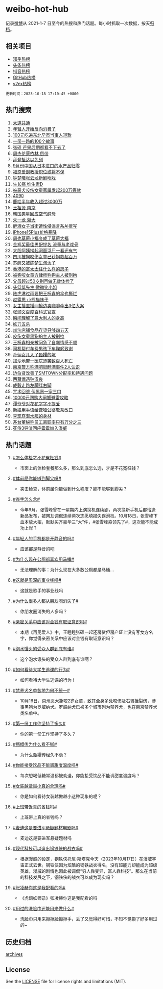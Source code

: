 # weibo-hot-hub

记录[微博](https://www.weibo.com)从 2021-1-7 日至今的热搜和热门话题。每小时抓取一次数据，按天[归档](archives)。

## 相关项目

- [知乎热榜](https://github.com/lonnyzhang423/zhihu-hot-hub)
- [头条热榜](https://github.com/lonnyzhang423/toutiao-hot-hub)
- [抖音热榜](https://github.com/lonnyzhang423/douyin-hot-hub)
- [GitHub热榜](https://github.com/lonnyzhang423/github-hot-hub)
- [v2ex热榜](https://github.com/lonnyzhang423/v2ex-hot-hub)


`更新时间：2023-10-18 17:10:45 +0800`

## 热门搜索

1. [大道共通](https://m.weibo.cn/search?containerid=100103type%3D1%26t%3D10%26q%3D%23%E5%A4%A7%E9%81%93%E5%85%B1%E9%80%9A%23&stream_entry_id=51&isnewpage=1&extparam=seat%3D1%26dgr%3D0%26stream_entry_id%3D51%26q%3D%2523%25E5%25A4%25A7%25E9%2581%2593%25E5%2585%25B1%25E9%2580%259A%2523%26c_type%3D51%26pos%3D0%26filter_type%3Drealtimehot%26cate%3D10103%26display_time%3D1697620244%26pre_seqid%3D169762024467302265684)
1. [年轻人开始反向消费了](https://m.weibo.cn/search?containerid=100103type%3D1%26t%3D10%26q%3D%23%E5%B9%B4%E8%BD%BB%E4%BA%BA%E5%BC%80%E5%A7%8B%E5%8F%8D%E5%90%91%E6%B6%88%E8%B4%B9%E4%BA%86%23&stream_entry_id=31&isnewpage=1&extparam=seat%3D1%26stream_entry_id%3D31%26pos%3D0%26realpos%3D1%26lcate%3D5001%26dgr%3D0%26c_type%3D31%26flag%3D2%26q%3D%2523%25E5%25B9%25B4%25E8%25BD%25BB%25E4%25BA%25BA%25E5%25BC%2580%25E5%25A7%258B%25E5%258F%258D%25E5%2590%2591%25E6%25B6%2588%25E8%25B4%25B9%25E4%25BA%2586%2523%26band_rank%3D1%26filter_type%3Drealtimehot%26cate%3D5001%26display_time%3D1697620244%26pre_seqid%3D169762024467302265684)
1. [100元吃遍东北早市当事人道歉](https://m.weibo.cn/search?containerid=100103type%3D1%26t%3D10%26q%3D%23100%E5%85%83%E5%90%83%E9%81%8D%E4%B8%9C%E5%8C%97%E6%97%A9%E5%B8%82%E5%BD%93%E4%BA%8B%E4%BA%BA%E9%81%93%E6%AD%89%23&stream_entry_id=31&isnewpage=1&extparam=seat%3D1%26stream_entry_id%3D31%26pos%3D1%26realpos%3D2%26lcate%3D5001%26dgr%3D0%26c_type%3D31%26flag%3D1%26q%3D%2523100%25E5%2585%2583%25E5%2590%2583%25E9%2581%258D%25E4%25B8%259C%25E5%258C%2597%25E6%2597%25A9%25E5%25B8%2582%25E5%25BD%2593%25E4%25BA%258B%25E4%25BA%25BA%25E9%2581%2593%25E6%25AD%2589%2523%26band_rank%3D2%26filter_type%3Drealtimehot%26cate%3D5001%26display_time%3D1697620244%26pre_seqid%3D169762024467302265684)
1. [一带一路的100个故事](https://m.weibo.cn/search?containerid=100103type%3D1%26t%3D10%26q%3D%23%E4%B8%80%E5%B8%A6%E4%B8%80%E8%B7%AF%E7%9A%84100%E4%B8%AA%E6%95%85%E4%BA%8B%23&stream_entry_id=31&isnewpage=1&extparam=seat%3D1%26stream_entry_id%3D31%26pos%3D2%26realpos%3D3%26lcate%3D5001%26dgr%3D0%26c_type%3D31%26flag%3D32768%26q%3D%2523%25E4%25B8%2580%25E5%25B8%25A6%25E4%25B8%2580%25E8%25B7%25AF%25E7%259A%2584100%25E4%25B8%25AA%25E6%2595%2585%25E4%25BA%258B%2523%26band_rank%3D3%26filter_type%3Drealtimehot%26cate%3D5001%26display_time%3D1697620244%26pre_seqid%3D169762024467302265684)
1. [张硕 芒果后期都看不下去了](https://m.weibo.cn/search?containerid=100103type%3D1%26t%3D10%26q%3D%E5%BC%A0%E7%A1%95+%E8%8A%92%E6%9E%9C%E5%90%8E%E6%9C%9F%E9%83%BD%E7%9C%8B%E4%B8%8D%E4%B8%8B%E5%8E%BB%E4%BA%86&stream_entry_id=31&isnewpage=1&extparam=seat%3D1%26stream_entry_id%3D31%26pos%3D3%26realpos%3D4%26lcate%3D5001%26dgr%3D0%26c_type%3D31%26flag%3D2%26q%3D%25E5%25BC%25A0%25E7%25A1%2595%2520%25E8%258A%2592%25E6%259E%259C%25E5%2590%258E%25E6%259C%259F%25E9%2583%25BD%25E7%259C%258B%25E4%25B8%258D%25E4%25B8%258B%25E5%258E%25BB%25E4%25BA%2586%26band_rank%3D4%26filter_type%3Drealtimehot%26cate%3D5001%26display_time%3D1697620244%26pre_seqid%3D169762024467302265684)
1. [周杰伦蔡依林 倒带](https://m.weibo.cn/search?containerid=100103type%3D1%26t%3D10%26q%3D%E5%91%A8%E6%9D%B0%E4%BC%A6%E8%94%A1%E4%BE%9D%E6%9E%97+%E5%80%92%E5%B8%A6&stream_entry_id=31&isnewpage=1&extparam=seat%3D1%26stream_entry_id%3D31%26pos%3D4%26realpos%3D5%26lcate%3D5001%26dgr%3D0%26c_type%3D31%26flag%3D1%26q%3D%25E5%2591%25A8%25E6%259D%25B0%25E4%25BC%25A6%25E8%2594%25A1%25E4%25BE%259D%25E6%259E%2597%2520%25E5%2580%2592%25E5%25B8%25A6%26band_rank%3D5%26filter_type%3Drealtimehot%26cate%3D5001%26display_time%3D1697620244%26pre_seqid%3D169762024467302265684)
1. [拜登抵达以色列](https://m.weibo.cn/search?containerid=100103type%3D1%26t%3D10%26q%3D%23%E6%8B%9C%E7%99%BB%E6%8A%B5%E8%BE%BE%E4%BB%A5%E8%89%B2%E5%88%97%23&stream_entry_id=31&isnewpage=1&extparam=seat%3D1%26stream_entry_id%3D31%26pos%3D5%26realpos%3D6%26lcate%3D5001%26dgr%3D0%26c_type%3D31%26flag%3D1%26q%3D%2523%25E6%258B%259C%25E7%2599%25BB%25E6%258A%25B5%25E8%25BE%25BE%25E4%25BB%25A5%25E8%2589%25B2%25E5%2588%2597%2523%26band_rank%3D6%26filter_type%3Drealtimehot%26cate%3D5001%26display_time%3D1697620244%26pre_seqid%3D169762024467302265684)
1. [9月份中国从日本进口的水产品归零](https://m.weibo.cn/search?containerid=100103type%3D1%26t%3D10%26q%3D%239%E6%9C%88%E4%BB%BD%E4%B8%AD%E5%9B%BD%E4%BB%8E%E6%97%A5%E6%9C%AC%E8%BF%9B%E5%8F%A3%E7%9A%84%E6%B0%B4%E4%BA%A7%E5%93%81%E5%BD%92%E9%9B%B6%23&stream_entry_id=31&isnewpage=1&extparam=seat%3D1%26stream_entry_id%3D31%26pos%3D6%26realpos%3D7%26lcate%3D5001%26dgr%3D0%26c_type%3D31%26flag%3D1%26q%3D%25239%25E6%259C%2588%25E4%25BB%25BD%25E4%25B8%25AD%25E5%259B%25BD%25E4%25BB%258E%25E6%2597%25A5%25E6%259C%25AC%25E8%25BF%259B%25E5%258F%25A3%25E7%259A%2584%25E6%25B0%25B4%25E4%25BA%25A7%25E5%2593%2581%25E5%25BD%2592%25E9%259B%25B6%2523%26band_rank%3D7%26filter_type%3Drealtimehot%26cate%3D5001%26display_time%3D1697620244%26pre_seqid%3D169762024467302265684)
1. [福原爱副教授职位或将不保](https://m.weibo.cn/search?containerid=100103type%3D1%26t%3D10%26q%3D%23%E7%A6%8F%E5%8E%9F%E7%88%B1%E5%89%AF%E6%95%99%E6%8E%88%E8%81%8C%E4%BD%8D%E6%88%96%E5%B0%86%E4%B8%8D%E4%BF%9D%23&stream_entry_id=31&isnewpage=1&extparam=seat%3D1%26stream_entry_id%3D31%26pos%3D7%26realpos%3D8%26lcate%3D5001%26dgr%3D0%26c_type%3D31%26flag%3D1%26q%3D%2523%25E7%25A6%258F%25E5%258E%259F%25E7%2588%25B1%25E5%2589%25AF%25E6%2595%2599%25E6%258E%2588%25E8%2581%258C%25E4%25BD%258D%25E6%2588%2596%25E5%25B0%2586%25E4%25B8%258D%25E4%25BF%259D%2523%26band_rank%3D8%26filter_type%3Drealtimehot%26cate%3D5001%26display_time%3D1697620244%26pre_seqid%3D169762024467302265684)
1. [钟楚曦张云龙新剧吻戏](https://m.weibo.cn/search?containerid=100103type%3D1%26t%3D10%26q%3D%23%E9%92%9F%E6%A5%9A%E6%9B%A6%E5%BC%A0%E4%BA%91%E9%BE%99%E6%96%B0%E5%89%A7%E5%90%BB%E6%88%8F%23&stream_entry_id=31&isnewpage=1&extparam=seat%3D1%26stream_entry_id%3D31%26pos%3D8%26realpos%3D9%26lcate%3D5001%26dgr%3D0%26c_type%3D31%26flag%3D1%26q%3D%2523%25E9%2592%259F%25E6%25A5%259A%25E6%259B%25A6%25E5%25BC%25A0%25E4%25BA%2591%25E9%25BE%2599%25E6%2596%25B0%25E5%2589%25A7%25E5%2590%25BB%25E6%2588%258F%2523%26band_rank%3D9%26filter_type%3Drealtimehot%26cate%3D5001%26display_time%3D1697620244%26pre_seqid%3D169762024467302265684)
1. [生长痛 维生素D](https://m.weibo.cn/search?containerid=100103type%3D1%26t%3D10%26q%3D%E7%94%9F%E9%95%BF%E7%97%9B+%E7%BB%B4%E7%94%9F%E7%B4%A0D&stream_entry_id=31&isnewpage=1&extparam=seat%3D1%26stream_entry_id%3D31%26pos%3D9%26realpos%3D10%26lcate%3D5001%26dgr%3D0%26c_type%3D31%26flag%3D0%26q%3D%25E7%2594%259F%25E9%2595%25BF%25E7%2597%259B%2520%25E7%25BB%25B4%25E7%2594%259F%25E7%25B4%25A0D%26band_rank%3D10%26filter_type%3Drealtimehot%26cate%3D5001%26display_time%3D1697620244%26pre_seqid%3D169762024467302265684)
1. [被恶犬咬伤女童家属发起200万筹款](https://m.weibo.cn/search?containerid=100103type%3D1%26t%3D10%26q%3D%23%E8%A2%AB%E6%81%B6%E7%8A%AC%E5%92%AC%E4%BC%A4%E5%A5%B3%E7%AB%A5%E5%AE%B6%E5%B1%9E%E5%8F%91%E8%B5%B7200%E4%B8%87%E7%AD%B9%E6%AC%BE%23&stream_entry_id=31&isnewpage=1&extparam=seat%3D1%26stream_entry_id%3D31%26pos%3D10%26realpos%3D11%26lcate%3D5001%26dgr%3D0%26c_type%3D31%26flag%3D2%26q%3D%2523%25E8%25A2%25AB%25E6%2581%25B6%25E7%258A%25AC%25E5%2592%25AC%25E4%25BC%25A4%25E5%25A5%25B3%25E7%25AB%25A5%25E5%25AE%25B6%25E5%25B1%259E%25E5%258F%2591%25E8%25B5%25B7200%25E4%25B8%2587%25E7%25AD%25B9%25E6%25AC%25BE%2523%26band_rank%3D11%26filter_type%3Drealtimehot%26cate%3D5001%26display_time%3D1697620244%26pre_seqid%3D169762024467302265684)
1. [4090](https://m.weibo.cn/search?containerid=100103type%3D1%26t%3D10%26q%3D4090&stream_entry_id=31&isnewpage=1&extparam=seat%3D1%26stream_entry_id%3D31%26pos%3D11%26realpos%3D12%26lcate%3D5001%26dgr%3D0%26c_type%3D31%26flag%3D1%26q%3D4090%26band_rank%3D12%26filter_type%3Drealtimehot%26cate%3D5001%26display_time%3D1697620244%26pre_seqid%3D169762024467302265684)
1. [鹿哈半年收入超过3000万](https://m.weibo.cn/search?containerid=100103type%3D1%26t%3D10%26q%3D%23%E9%B9%BF%E5%93%88%E5%8D%8A%E5%B9%B4%E6%94%B6%E5%85%A5%E8%B6%85%E8%BF%873000%E4%B8%87%23&stream_entry_id=31&isnewpage=1&extparam=seat%3D1%26stream_entry_id%3D31%26pos%3D12%26realpos%3D13%26lcate%3D5001%26dgr%3D0%26c_type%3D31%26flag%3D2%26q%3D%2523%25E9%25B9%25BF%25E5%2593%2588%25E5%258D%258A%25E5%25B9%25B4%25E6%2594%25B6%25E5%2585%25A5%25E8%25B6%2585%25E8%25BF%25873000%25E4%25B8%2587%2523%26band_rank%3D13%26filter_type%3Drealtimehot%26cate%3D5001%26display_time%3D1697620244%26pre_seqid%3D169762024467302265684)
1. [王祖贤 南京](https://m.weibo.cn/search?containerid=100103type%3D1%26t%3D10%26q%3D%E7%8E%8B%E7%A5%96%E8%B4%A4+%E5%8D%97%E4%BA%AC&stream_entry_id=31&isnewpage=1&extparam=seat%3D1%26stream_entry_id%3D31%26pos%3D13%26realpos%3D14%26lcate%3D5001%26dgr%3D0%26c_type%3D31%26flag%3D2%26q%3D%25E7%258E%258B%25E7%25A5%2596%25E8%25B4%25A4%2520%25E5%258D%2597%25E4%25BA%25AC%26band_rank%3D14%26filter_type%3Drealtimehot%26cate%3D5001%26display_time%3D1697620244%26pre_seqid%3D169762024467302265684)
1. [韩国男星回应空气酵母](https://m.weibo.cn/search?containerid=100103type%3D1%26t%3D10%26q%3D%E9%9F%A9%E5%9B%BD%E7%94%B7%E6%98%9F%E5%9B%9E%E5%BA%94%E7%A9%BA%E6%B0%94%E9%85%B5%E6%AF%8D&stream_entry_id=31&isnewpage=1&extparam=seat%3D1%26stream_entry_id%3D31%26pos%3D14%26realpos%3D15%26lcate%3D5001%26dgr%3D0%26c_type%3D31%26flag%3D1%26q%3D%25E9%259F%25A9%25E5%259B%25BD%25E7%2594%25B7%25E6%2598%259F%25E5%259B%259E%25E5%25BA%2594%25E7%25A9%25BA%25E6%25B0%2594%25E9%2585%25B5%25E6%25AF%258D%26band_rank%3D15%26filter_type%3Drealtimehot%26cate%3D5001%26display_time%3D1697620244%26pre_seqid%3D169762024467302265684)
1. [朱一龙 浙大](https://m.weibo.cn/search?containerid=100103type%3D1%26t%3D10%26q%3D%E6%9C%B1%E4%B8%80%E9%BE%99+%E6%B5%99%E5%A4%A7&stream_entry_id=31&isnewpage=1&extparam=seat%3D1%26stream_entry_id%3D31%26pos%3D15%26realpos%3D16%26lcate%3D5001%26dgr%3D0%26c_type%3D31%26flag%3D1%26q%3D%25E6%259C%25B1%25E4%25B8%2580%25E9%25BE%2599%2520%25E6%25B5%2599%25E5%25A4%25A7%26band_rank%3D16%26filter_type%3Drealtimehot%26cate%3D5001%26display_time%3D1697620244%26pre_seqid%3D169762024467302265684)
1. [醉酒女子当街遭性侵谣言系AI撰写](https://m.weibo.cn/search?containerid=100103type%3D1%26t%3D10%26q%3D%23%E9%86%89%E9%85%92%E5%A5%B3%E5%AD%90%E5%BD%93%E8%A1%97%E9%81%AD%E6%80%A7%E4%BE%B5%E8%B0%A3%E8%A8%80%E7%B3%BBAI%E6%92%B0%E5%86%99%23&stream_entry_id=31&isnewpage=1&extparam=seat%3D1%26stream_entry_id%3D31%26pos%3D16%26realpos%3D17%26lcate%3D5001%26dgr%3D0%26c_type%3D31%26flag%3D0%26q%3D%2523%25E9%2586%2589%25E9%2585%2592%25E5%25A5%25B3%25E5%25AD%2590%25E5%25BD%2593%25E8%25A1%2597%25E9%2581%25AD%25E6%2580%25A7%25E4%25BE%25B5%25E8%25B0%25A3%25E8%25A8%2580%25E7%25B3%25BBAI%25E6%2592%25B0%25E5%2586%2599%2523%26band_rank%3D17%26filter_type%3Drealtimehot%26cate%3D5001%26display_time%3D1697620244%26pre_seqid%3D169762024467302265684)
1. [iPhone15Plus价格暴降](https://m.weibo.cn/search?containerid=100103type%3D1%26t%3D10%26q%3D%23iPhone15Plus%E4%BB%B7%E6%A0%BC%E6%9A%B4%E9%99%8D%23&stream_entry_id=31&isnewpage=1&extparam=seat%3D1%26stream_entry_id%3D31%26pos%3D17%26realpos%3D18%26lcate%3D5001%26dgr%3D0%26c_type%3D31%26flag%3D1%26q%3D%2523iPhone15Plus%25E4%25BB%25B7%25E6%25A0%25BC%25E6%259A%25B4%25E9%2599%258D%2523%26band_rank%3D18%26filter_type%3Drealtimehot%26cate%3D5001%26display_time%3D1697620244%26pre_seqid%3D169762024467302265684)
1. [周也草莓小福变成了草莓大福](https://m.weibo.cn/search?containerid=100103type%3D1%26t%3D10%26q%3D%23%E5%91%A8%E4%B9%9F%E8%8D%89%E8%8E%93%E5%B0%8F%E7%A6%8F%E5%8F%98%E6%88%90%E4%BA%86%E8%8D%89%E8%8E%93%E5%A4%A7%E7%A6%8F%23&stream_entry_id=31&isnewpage=1&extparam=seat%3D1%26stream_entry_id%3D31%26pos%3D18%26realpos%3D19%26lcate%3D5001%26dgr%3D0%26c_type%3D31%26flag%3D1%26q%3D%2523%25E5%2591%25A8%25E4%25B9%259F%25E8%258D%2589%25E8%258E%2593%25E5%25B0%258F%25E7%25A6%258F%25E5%258F%2598%25E6%2588%2590%25E4%25BA%2586%25E8%258D%2589%25E8%258E%2593%25E5%25A4%25A7%25E7%25A6%258F%2523%26band_rank%3D19%26filter_type%3Drealtimehot%26cate%3D5001%26display_time%3D1697620244%26pre_seqid%3D169762024467302265684)
1. [金鸡奖最佳男配提名 流量与老戏骨](https://m.weibo.cn/search?containerid=100103type%3D1%26t%3D10%26q%3D%E9%87%91%E9%B8%A1%E5%A5%96%E6%9C%80%E4%BD%B3%E7%94%B7%E9%85%8D%E6%8F%90%E5%90%8D+%E6%B5%81%E9%87%8F%E4%B8%8E%E8%80%81%E6%88%8F%E9%AA%A8&stream_entry_id=31&isnewpage=1&extparam=seat%3D1%26stream_entry_id%3D31%26pos%3D19%26realpos%3D20%26lcate%3D5001%26dgr%3D0%26c_type%3D31%26flag%3D1%26q%3D%25E9%2587%2591%25E9%25B8%25A1%25E5%25A5%2596%25E6%259C%2580%25E4%25BD%25B3%25E7%2594%25B7%25E9%2585%258D%25E6%258F%2590%25E5%2590%258D%2520%25E6%25B5%2581%25E9%2587%258F%25E4%25B8%258E%25E8%2580%2581%25E6%2588%258F%25E9%25AA%25A8%26band_rank%3D20%26filter_type%3Drealtimehot%26cate%3D5001%26display_time%3D1697620244%26pre_seqid%3D169762024467302265684)
1. [大胆阿姨捞起河面浮尸一看还有气](https://m.weibo.cn/search?containerid=100103type%3D1%26t%3D10%26q%3D%23%E5%A4%A7%E8%83%86%E9%98%BF%E5%A7%A8%E6%8D%9E%E8%B5%B7%E6%B2%B3%E9%9D%A2%E6%B5%AE%E5%B0%B8%E4%B8%80%E7%9C%8B%E8%BF%98%E6%9C%89%E6%B0%94%23&stream_entry_id=31&isnewpage=1&extparam=seat%3D1%26stream_entry_id%3D31%26pos%3D20%26realpos%3D21%26lcate%3D5001%26dgr%3D0%26c_type%3D31%26flag%3D1%26q%3D%2523%25E5%25A4%25A7%25E8%2583%2586%25E9%2598%25BF%25E5%25A7%25A8%25E6%258D%259E%25E8%25B5%25B7%25E6%25B2%25B3%25E9%259D%25A2%25E6%25B5%25AE%25E5%25B0%25B8%25E4%25B8%2580%25E7%259C%258B%25E8%25BF%2598%25E6%259C%2589%25E6%25B0%2594%2523%26band_rank%3D21%26filter_type%3Drealtimehot%26cate%3D5001%26display_time%3D1697620244%26pre_seqid%3D169762024467302265684)
1. [四川被狗咬伤女童已获捐款超百万](https://m.weibo.cn/search?containerid=100103type%3D1%26t%3D10%26q%3D%23%E5%9B%9B%E5%B7%9D%E8%A2%AB%E7%8B%97%E5%92%AC%E4%BC%A4%E5%A5%B3%E7%AB%A5%E5%B7%B2%E8%8E%B7%E6%8D%90%E6%AC%BE%E8%B6%85%E7%99%BE%E4%B8%87%23&stream_entry_id=31&isnewpage=1&extparam=seat%3D1%26stream_entry_id%3D31%26pos%3D21%26realpos%3D22%26lcate%3D5001%26dgr%3D0%26c_type%3D31%26flag%3D1%26q%3D%2523%25E5%259B%259B%25E5%25B7%259D%25E8%25A2%25AB%25E7%258B%2597%25E5%2592%25AC%25E4%25BC%25A4%25E5%25A5%25B3%25E7%25AB%25A5%25E5%25B7%25B2%25E8%258E%25B7%25E6%258D%2590%25E6%25AC%25BE%25E8%25B6%2585%25E7%2599%25BE%25E4%25B8%2587%2523%26band_rank%3D22%26filter_type%3Drealtimehot%26cate%3D5001%26display_time%3D1697620244%26pre_seqid%3D169762024467302265684)
1. [苏醒又被陈楚生淘汰了](https://m.weibo.cn/search?containerid=100103type%3D1%26t%3D10%26q%3D%23%E8%8B%8F%E9%86%92%E5%8F%88%E8%A2%AB%E9%99%88%E6%A5%9A%E7%94%9F%E6%B7%98%E6%B1%B0%E4%BA%86%23&stream_entry_id=31&isnewpage=1&extparam=seat%3D1%26stream_entry_id%3D31%26pos%3D22%26realpos%3D23%26lcate%3D5001%26dgr%3D0%26c_type%3D31%26flag%3D1%26q%3D%2523%25E8%258B%258F%25E9%2586%2592%25E5%258F%2588%25E8%25A2%25AB%25E9%2599%2588%25E6%25A5%259A%25E7%2594%259F%25E6%25B7%2598%25E6%25B1%25B0%25E4%25BA%2586%2523%26band_rank%3D23%26filter_type%3Drealtimehot%26cate%3D5001%26display_time%3D1697620244%26pre_seqid%3D169762024467302265684)
1. [香港的富太太住什么样的房子](https://m.weibo.cn/search?containerid=100103type%3D1%26t%3D10%26q%3D%E9%A6%99%E6%B8%AF%E7%9A%84%E5%AF%8C%E5%A4%AA%E5%A4%AA%E4%BD%8F%E4%BB%80%E4%B9%88%E6%A0%B7%E7%9A%84%E6%88%BF%E5%AD%90&stream_entry_id=31&isnewpage=1&extparam=seat%3D1%26stream_entry_id%3D31%26pos%3D23%26realpos%3D24%26lcate%3D5001%26dgr%3D0%26c_type%3D31%26flag%3D0%26q%3D%25E9%25A6%2599%25E6%25B8%25AF%25E7%259A%2584%25E5%25AF%258C%25E5%25A4%25AA%25E5%25A4%25AA%25E4%25BD%258F%25E4%25BB%2580%25E4%25B9%2588%25E6%25A0%25B7%25E7%259A%2584%25E6%2588%25BF%25E5%25AD%2590%26band_rank%3D24%26filter_type%3Drealtimehot%26cate%3D5001%26display_time%3D1697620244%26pre_seqid%3D169762024467302265684)
1. [被狗咬女童方律师称狗主人被刑拘](https://m.weibo.cn/search?containerid=100103type%3D1%26t%3D10%26q%3D%23%E8%A2%AB%E7%8B%97%E5%92%AC%E5%A5%B3%E7%AB%A5%E6%96%B9%E5%BE%8B%E5%B8%88%E7%A7%B0%E7%8B%97%E4%B8%BB%E4%BA%BA%E8%A2%AB%E5%88%91%E6%8B%98%23&stream_entry_id=31&isnewpage=1&extparam=seat%3D1%26stream_entry_id%3D31%26pos%3D24%26realpos%3D25%26lcate%3D5001%26dgr%3D0%26c_type%3D31%26flag%3D0%26q%3D%2523%25E8%25A2%25AB%25E7%258B%2597%25E5%2592%25AC%25E5%25A5%25B3%25E7%25AB%25A5%25E6%2596%25B9%25E5%25BE%258B%25E5%25B8%2588%25E7%25A7%25B0%25E7%258B%2597%25E4%25B8%25BB%25E4%25BA%25BA%25E8%25A2%25AB%25E5%2588%2591%25E6%258B%2598%2523%26band_rank%3D25%26filter_type%3Drealtimehot%26cate%3D5001%26display_time%3D1697620244%26pre_seqid%3D169762024467302265684)
1. [父母超过50岁别再做无效体检了](https://m.weibo.cn/search?containerid=100103type%3D1%26t%3D10%26q%3D%E7%88%B6%E6%AF%8D%E8%B6%85%E8%BF%8750%E5%B2%81%E5%88%AB%E5%86%8D%E5%81%9A%E6%97%A0%E6%95%88%E4%BD%93%E6%A3%80%E4%BA%86&stream_entry_id=31&isnewpage=1&extparam=seat%3D1%26stream_entry_id%3D31%26pos%3D25%26realpos%3D26%26lcate%3D5001%26dgr%3D0%26c_type%3D31%26flag%3D1%26q%3D%25E7%2588%25B6%25E6%25AF%258D%25E8%25B6%2585%25E8%25BF%258750%25E5%25B2%2581%25E5%2588%25AB%25E5%2586%258D%25E5%2581%259A%25E6%2597%25A0%25E6%2595%2588%25E4%25BD%2593%25E6%25A3%2580%25E4%25BA%2586%26band_rank%3D26%26filter_type%3Drealtimehot%26cate%3D5001%26display_time%3D1697620244%26pre_seqid%3D169762024467302265684)
1. [头低低先生 微微笑小姐](https://m.weibo.cn/search?containerid=100103type%3D1%26t%3D10%26q%3D%E5%A4%B4%E4%BD%8E%E4%BD%8E%E5%85%88%E7%94%9F+%E5%BE%AE%E5%BE%AE%E7%AC%91%E5%B0%8F%E5%A7%90&stream_entry_id=31&isnewpage=1&extparam=seat%3D1%26stream_entry_id%3D31%26pos%3D26%26realpos%3D27%26lcate%3D5001%26dgr%3D0%26c_type%3D31%26flag%3D0%26q%3D%25E5%25A4%25B4%25E4%25BD%258E%25E4%25BD%258E%25E5%2585%2588%25E7%2594%259F%2520%25E5%25BE%25AE%25E5%25BE%25AE%25E7%25AC%2591%25E5%25B0%258F%25E5%25A7%2590%26band_rank%3D27%26filter_type%3Drealtimehot%26cate%3D5001%26display_time%3D1697620244%26pre_seqid%3D169762024467302265684)
1. [陆虎淋过雨要把王栎鑫的伞也撕烂](https://m.weibo.cn/search?containerid=100103type%3D1%26t%3D10%26q%3D%23%E9%99%86%E8%99%8E%E6%B7%8B%E8%BF%87%E9%9B%A8%E8%A6%81%E6%8A%8A%E7%8E%8B%E6%A0%8E%E9%91%AB%E7%9A%84%E4%BC%9E%E4%B9%9F%E6%92%95%E7%83%82%23&stream_entry_id=31&isnewpage=1&extparam=seat%3D1%26stream_entry_id%3D31%26pos%3D27%26realpos%3D28%26lcate%3D5001%26dgr%3D0%26c_type%3D31%26flag%3D1%26q%3D%2523%25E9%2599%2586%25E8%2599%258E%25E6%25B7%258B%25E8%25BF%2587%25E9%259B%25A8%25E8%25A6%2581%25E6%258A%258A%25E7%258E%258B%25E6%25A0%258E%25E9%2591%25AB%25E7%259A%2584%25E4%25BC%259E%25E4%25B9%259F%25E6%2592%2595%25E7%2583%2582%2523%26band_rank%3D28%26filter_type%3Drealtimehot%26cate%3D5001%26display_time%3D1697620244%26pre_seqid%3D169762024467302265684)
1. [赵露思 小熊猫袜子](https://m.weibo.cn/search?containerid=100103type%3D1%26t%3D10%26q%3D%E8%B5%B5%E9%9C%B2%E6%80%9D+%E5%B0%8F%E7%86%8A%E7%8C%AB%E8%A2%9C%E5%AD%90&stream_entry_id=31&isnewpage=1&extparam=seat%3D1%26stream_entry_id%3D31%26pos%3D28%26realpos%3D29%26lcate%3D5001%26dgr%3D0%26c_type%3D31%26flag%3D1%26q%3D%25E8%25B5%25B5%25E9%259C%25B2%25E6%2580%259D%2520%25E5%25B0%258F%25E7%2586%258A%25E7%258C%25AB%25E8%25A2%259C%25E5%25AD%2590%26band_rank%3D29%26filter_type%3Drealtimehot%26cate%3D5001%26display_time%3D1697620244%26pre_seqid%3D169762024467302265684)
1. [女主播直播间擦边卖咖啡牵出3亿大案](https://m.weibo.cn/search?containerid=100103type%3D1%26t%3D10%26q%3D%23%E5%A5%B3%E4%B8%BB%E6%92%AD%E7%9B%B4%E6%92%AD%E9%97%B4%E6%93%A6%E8%BE%B9%E5%8D%96%E5%92%96%E5%95%A1%E7%89%B5%E5%87%BA3%E4%BA%BF%E5%A4%A7%E6%A1%88%23&stream_entry_id=31&isnewpage=1&extparam=seat%3D1%26stream_entry_id%3D31%26pos%3D29%26realpos%3D30%26lcate%3D5001%26dgr%3D0%26c_type%3D31%26flag%3D0%26q%3D%2523%25E5%25A5%25B3%25E4%25B8%25BB%25E6%2592%25AD%25E7%259B%25B4%25E6%2592%25AD%25E9%2597%25B4%25E6%2593%25A6%25E8%25BE%25B9%25E5%258D%2596%25E5%2592%2596%25E5%2595%25A1%25E7%2589%25B5%25E5%2587%25BA3%25E4%25BA%25BF%25E5%25A4%25A7%25E6%25A1%2588%2523%26band_rank%3D30%26filter_type%3Drealtimehot%26cate%3D5001%26display_time%3D1697620244%26pre_seqid%3D169762024467302265684)
1. [张颂文百度百科式官宣](https://m.weibo.cn/search?containerid=100103type%3D1%26t%3D10%26q%3D%23%E5%BC%A0%E9%A2%82%E6%96%87%E7%99%BE%E5%BA%A6%E7%99%BE%E7%A7%91%E5%BC%8F%E5%AE%98%E5%AE%A3%23&stream_entry_id=31&isnewpage=1&extparam=seat%3D1%26stream_entry_id%3D31%26pos%3D30%26realpos%3D31%26lcate%3D5001%26dgr%3D0%26c_type%3D31%26flag%3D1%26q%3D%2523%25E5%25BC%25A0%25E9%25A2%2582%25E6%2596%2587%25E7%2599%25BE%25E5%25BA%25A6%25E7%2599%25BE%25E7%25A7%2591%25E5%25BC%258F%25E5%25AE%2598%25E5%25AE%25A3%2523%26band_rank%3D31%26filter_type%3Drealtimehot%26cate%3D5001%26display_time%3D1697620244%26pre_seqid%3D169762024467302265684)
1. [瞬间理解了意大利人的身高](https://m.weibo.cn/search?containerid=100103type%3D1%26t%3D10%26q%3D%23%E7%9E%AC%E9%97%B4%E7%90%86%E8%A7%A3%E4%BA%86%E6%84%8F%E5%A4%A7%E5%88%A9%E4%BA%BA%E7%9A%84%E8%BA%AB%E9%AB%98%23&stream_entry_id=31&isnewpage=1&extparam=seat%3D1%26stream_entry_id%3D31%26pos%3D31%26realpos%3D32%26lcate%3D5001%26dgr%3D0%26c_type%3D31%26flag%3D1%26q%3D%2523%25E7%259E%25AC%25E9%2597%25B4%25E7%2590%2586%25E8%25A7%25A3%25E4%25BA%2586%25E6%2584%258F%25E5%25A4%25A7%25E5%2588%25A9%25E4%25BA%25BA%25E7%259A%2584%25E8%25BA%25AB%25E9%25AB%2598%2523%26band_rank%3D32%26filter_type%3Drealtimehot%26cate%3D5001%26display_time%3D1697620244%26pre_seqid%3D169762024467302265684)
1. [妖刀五杀](https://m.weibo.cn/search?containerid=100103type%3D1%26t%3D10%26q%3D%23%E5%A6%96%E5%88%80%E4%BA%94%E6%9D%80%23&stream_entry_id=31&isnewpage=1&extparam=seat%3D1%26stream_entry_id%3D31%26pos%3D32%26realpos%3D33%26lcate%3D5001%26dgr%3D0%26c_type%3D31%26flag%3D1%26q%3D%2523%25E5%25A6%2596%25E5%2588%2580%25E4%25BA%2594%25E6%259D%2580%2523%26band_rank%3D33%26filter_type%3Drealtimehot%26cate%3D5001%26display_time%3D1697620244%26pre_seqid%3D169762024467302265684)
1. [加沙店铺食品存货只够四五天](https://m.weibo.cn/search?containerid=100103type%3D1%26t%3D10%26q%3D%23%E5%8A%A0%E6%B2%99%E5%BA%97%E9%93%BA%E9%A3%9F%E5%93%81%E5%AD%98%E8%B4%A7%E5%8F%AA%E5%A4%9F%E5%9B%9B%E4%BA%94%E5%A4%A9%23&stream_entry_id=31&isnewpage=1&extparam=seat%3D1%26stream_entry_id%3D31%26pos%3D33%26realpos%3D34%26lcate%3D5001%26dgr%3D0%26c_type%3D31%26flag%3D1%26q%3D%2523%25E5%258A%25A0%25E6%25B2%2599%25E5%25BA%2597%25E9%2593%25BA%25E9%25A3%259F%25E5%2593%2581%25E5%25AD%2598%25E8%25B4%25A7%25E5%258F%25AA%25E5%25A4%259F%25E5%259B%259B%25E4%25BA%2594%25E5%25A4%25A9%2523%26band_rank%3D34%26filter_type%3Drealtimehot%26cate%3D5001%26display_time%3D1697620244%26pre_seqid%3D169762024467302265684)
1. [咬伤女童黑狗的主人被刑拘](https://m.weibo.cn/search?containerid=100103type%3D1%26t%3D10%26q%3D%23%E5%92%AC%E4%BC%A4%E5%A5%B3%E7%AB%A5%E9%BB%91%E7%8B%97%E7%9A%84%E4%B8%BB%E4%BA%BA%E8%A2%AB%E5%88%91%E6%8B%98%23&stream_entry_id=31&isnewpage=1&extparam=seat%3D1%26stream_entry_id%3D31%26pos%3D34%26realpos%3D35%26lcate%3D5001%26dgr%3D0%26c_type%3D31%26flag%3D1%26q%3D%2523%25E5%2592%25AC%25E4%25BC%25A4%25E5%25A5%25B3%25E7%25AB%25A5%25E9%25BB%2591%25E7%258B%2597%25E7%259A%2584%25E4%25B8%25BB%25E4%25BA%25BA%25E8%25A2%25AB%25E5%2588%2591%25E6%258B%2598%2523%26band_rank%3D35%26filter_type%3Drealtimehot%26cate%3D5001%26display_time%3D1697620244%26pre_seqid%3D169762024467302265684)
1. [王栎鑫相亲被问急了自嘲情感不顺](https://m.weibo.cn/search?containerid=100103type%3D1%26t%3D10%26q%3D%23%E7%8E%8B%E6%A0%8E%E9%91%AB%E7%9B%B8%E4%BA%B2%E8%A2%AB%E9%97%AE%E6%80%A5%E4%BA%86%E8%87%AA%E5%98%B2%E6%83%85%E6%84%9F%E4%B8%8D%E9%A1%BA%23&stream_entry_id=31&isnewpage=1&extparam=seat%3D1%26stream_entry_id%3D31%26pos%3D35%26realpos%3D36%26lcate%3D5001%26dgr%3D0%26c_type%3D31%26flag%3D0%26q%3D%2523%25E7%258E%258B%25E6%25A0%258E%25E9%2591%25AB%25E7%259B%25B8%25E4%25BA%25B2%25E8%25A2%25AB%25E9%2597%25AE%25E6%2580%25A5%25E4%25BA%2586%25E8%2587%25AA%25E5%2598%25B2%25E6%2583%2585%25E6%2584%259F%25E4%25B8%258D%25E9%25A1%25BA%2523%26band_rank%3D36%26filter_type%3Drealtimehot%26cate%3D5001%26display_time%3D1697620244%26pre_seqid%3D169762024467302265684)
1. [司机帮付车费男孩下车鞠躬致谢](https://m.weibo.cn/search?containerid=100103type%3D1%26t%3D10%26q%3D%23%E5%8F%B8%E6%9C%BA%E5%B8%AE%E4%BB%98%E8%BD%A6%E8%B4%B9%E7%94%B7%E5%AD%A9%E4%B8%8B%E8%BD%A6%E9%9E%A0%E8%BA%AC%E8%87%B4%E8%B0%A2%23&stream_entry_id=31&isnewpage=1&extparam=seat%3D1%26stream_entry_id%3D31%26pos%3D36%26realpos%3D37%26lcate%3D5001%26dgr%3D0%26c_type%3D31%26flag%3D32768%26q%3D%2523%25E5%258F%25B8%25E6%259C%25BA%25E5%25B8%25AE%25E4%25BB%2598%25E8%25BD%25A6%25E8%25B4%25B9%25E7%2594%25B7%25E5%25AD%25A9%25E4%25B8%258B%25E8%25BD%25A6%25E9%259E%25A0%25E8%25BA%25AC%25E8%2587%25B4%25E8%25B0%25A2%2523%26band_rank%3D37%26filter_type%3Drealtimehot%26cate%3D5001%26display_time%3D1697620244%26pre_seqid%3D169762024467302265684)
1. [孙俪女儿入了甄嬛的坑](https://m.weibo.cn/search?containerid=100103type%3D1%26t%3D10%26q%3D%23%E5%AD%99%E4%BF%AA%E5%A5%B3%E5%84%BF%E5%85%A5%E4%BA%86%E7%94%84%E5%AC%9B%E7%9A%84%E5%9D%91%23&stream_entry_id=31&isnewpage=1&extparam=seat%3D1%26stream_entry_id%3D31%26pos%3D37%26realpos%3D38%26lcate%3D5001%26dgr%3D0%26c_type%3D31%26flag%3D0%26q%3D%2523%25E5%25AD%2599%25E4%25BF%25AA%25E5%25A5%25B3%25E5%2584%25BF%25E5%2585%25A5%25E4%25BA%2586%25E7%2594%2584%25E5%25AC%259B%25E7%259A%2584%25E5%259D%2591%2523%26band_rank%3D38%26filter_type%3Drealtimehot%26cate%3D5001%26display_time%3D1697620244%26pre_seqid%3D169762024467302265684)
1. [加沙地带一医院遭袭数百人死亡](https://m.weibo.cn/search?containerid=100103type%3D1%26t%3D10%26q%3D%23%E5%8A%A0%E6%B2%99%E5%9C%B0%E5%B8%A6%E4%B8%80%E5%8C%BB%E9%99%A2%E9%81%AD%E8%A2%AD%E6%95%B0%E7%99%BE%E4%BA%BA%E6%AD%BB%E4%BA%A1%23&stream_entry_id=31&isnewpage=1&extparam=seat%3D1%26stream_entry_id%3D31%26pos%3D38%26realpos%3D39%26lcate%3D5001%26dgr%3D0%26c_type%3D31%26flag%3D0%26q%3D%2523%25E5%258A%25A0%25E6%25B2%2599%25E5%259C%25B0%25E5%25B8%25A6%25E4%25B8%2580%25E5%258C%25BB%25E9%2599%25A2%25E9%2581%25AD%25E8%25A2%25AD%25E6%2595%25B0%25E7%2599%25BE%25E4%25BA%25BA%25E6%25AD%25BB%25E4%25BA%25A1%2523%26band_rank%3D39%26filter_type%3Drealtimehot%26cate%3D5001%26display_time%3D1697620244%26pre_seqid%3D169762024467302265684)
1. [南京警方称酒吧街醉酒事件2人认识](https://m.weibo.cn/search?containerid=100103type%3D1%26t%3D10%26q%3D%23%E5%8D%97%E4%BA%AC%E8%AD%A6%E6%96%B9%E7%A7%B0%E9%85%92%E5%90%A7%E8%A1%97%E9%86%89%E9%85%92%E4%BA%8B%E4%BB%B62%E4%BA%BA%E8%AE%A4%E8%AF%86%23&stream_entry_id=31&isnewpage=1&extparam=seat%3D1%26stream_entry_id%3D31%26pos%3D39%26realpos%3D40%26lcate%3D5001%26dgr%3D0%26c_type%3D31%26flag%3D0%26q%3D%2523%25E5%258D%2597%25E4%25BA%25AC%25E8%25AD%25A6%25E6%2596%25B9%25E7%25A7%25B0%25E9%2585%2592%25E5%2590%25A7%25E8%25A1%2597%25E9%2586%2589%25E9%2585%2592%25E4%25BA%258B%25E4%25BB%25B62%25E4%25BA%25BA%25E8%25AE%25A4%25E8%25AF%2586%2523%26band_rank%3D40%26filter_type%3Drealtimehot%26cate%3D5001%26display_time%3D1697620244%26pre_seqid%3D169762024467302265684)
1. [边伯贤改善了SMTOWN分配率和待遇问题](https://m.weibo.cn/search?containerid=100103type%3D1%26t%3D10%26q%3D%23%E8%BE%B9%E4%BC%AF%E8%B4%A4%E6%94%B9%E5%96%84%E4%BA%86SMTOWN%E5%88%86%E9%85%8D%E7%8E%87%E5%92%8C%E5%BE%85%E9%81%87%E9%97%AE%E9%A2%98%23&stream_entry_id=31&isnewpage=1&extparam=seat%3D1%26stream_entry_id%3D31%26pos%3D40%26realpos%3D41%26lcate%3D5001%26dgr%3D0%26c_type%3D31%26flag%3D0%26q%3D%2523%25E8%25BE%25B9%25E4%25BC%25AF%25E8%25B4%25A4%25E6%2594%25B9%25E5%2596%2584%25E4%25BA%2586SMTOWN%25E5%2588%2586%25E9%2585%258D%25E7%258E%2587%25E5%2592%258C%25E5%25BE%2585%25E9%2581%2587%25E9%2597%25AE%25E9%25A2%2598%2523%26band_rank%3D41%26filter_type%3Drealtimehot%26cate%3D5001%26display_time%3D1697620244%26pre_seqid%3D169762024467302265684)
1. [西藏偶遇钟汉良](https://m.weibo.cn/search?containerid=100103type%3D1%26t%3D10%26q%3D%23%E8%A5%BF%E8%97%8F%E5%81%B6%E9%81%87%E9%92%9F%E6%B1%89%E8%89%AF%23&stream_entry_id=31&isnewpage=1&extparam=seat%3D1%26stream_entry_id%3D31%26pos%3D41%26realpos%3D42%26lcate%3D5001%26dgr%3D0%26c_type%3D31%26flag%3D1%26q%3D%2523%25E8%25A5%25BF%25E8%2597%258F%25E5%2581%25B6%25E9%2581%2587%25E9%2592%259F%25E6%25B1%2589%25E8%2589%25AF%2523%26band_rank%3D42%26filter_type%3Drealtimehot%26cate%3D5001%26display_time%3D1697620244%26pre_seqid%3D169762024467302265684)
1. [成毅走路左脚绊右脚](https://m.weibo.cn/search?containerid=100103type%3D1%26t%3D10%26q%3D%23%E6%88%90%E6%AF%85%E8%B5%B0%E8%B7%AF%E5%B7%A6%E8%84%9A%E7%BB%8A%E5%8F%B3%E8%84%9A%23&stream_entry_id=31&isnewpage=1&extparam=seat%3D1%26stream_entry_id%3D31%26pos%3D42%26realpos%3D43%26lcate%3D5001%26dgr%3D0%26c_type%3D31%26flag%3D1%26q%3D%2523%25E6%2588%2590%25E6%25AF%2585%25E8%25B5%25B0%25E8%25B7%25AF%25E5%25B7%25A6%25E8%2584%259A%25E7%25BB%258A%25E5%258F%25B3%25E8%2584%259A%2523%26band_rank%3D43%26filter_type%3Drealtimehot%26cate%3D5001%26display_time%3D1697620244%26pre_seqid%3D169762024467302265684)
1. [咒术回战 伏黑惠一家三口](https://m.weibo.cn/search?containerid=100103type%3D1%26t%3D10%26q%3D%E5%92%92%E6%9C%AF%E5%9B%9E%E6%88%98+%E4%BC%8F%E9%BB%91%E6%83%A0%E4%B8%80%E5%AE%B6%E4%B8%89%E5%8F%A3&stream_entry_id=31&isnewpage=1&extparam=seat%3D1%26stream_entry_id%3D31%26pos%3D43%26realpos%3D44%26lcate%3D5001%26dgr%3D0%26c_type%3D31%26flag%3D1%26q%3D%25E5%2592%2592%25E6%259C%25AF%25E5%259B%259E%25E6%2588%2598%2520%25E4%25BC%258F%25E9%25BB%2591%25E6%2583%25A0%25E4%25B8%2580%25E5%25AE%25B6%25E4%25B8%2589%25E5%258F%25A3%26band_rank%3D44%26filter_type%3Drealtimehot%26cate%3D5001%26display_time%3D1697620244%26pre_seqid%3D169762024467302265684)
1. [10000元网购大闸蟹避雷攻略](https://m.weibo.cn/search?containerid=100103type%3D1%26t%3D10%26q%3D%2310000%E5%85%83%E7%BD%91%E8%B4%AD%E5%A4%A7%E9%97%B8%E8%9F%B9%E9%81%BF%E9%9B%B7%E6%94%BB%E7%95%A5%23&stream_entry_id=31&isnewpage=1&extparam=seat%3D1%26stream_entry_id%3D31%26pos%3D44%26realpos%3D45%26lcate%3D5001%26dgr%3D0%26c_type%3D31%26flag%3D0%26q%3D%252310000%25E5%2585%2583%25E7%25BD%2591%25E8%25B4%25AD%25E5%25A4%25A7%25E9%2597%25B8%25E8%259F%25B9%25E9%2581%25BF%25E9%259B%25B7%25E6%2594%25BB%25E7%2595%25A5%2523%26band_rank%3D45%26filter_type%3Drealtimehot%26cate%3D5001%26display_time%3D1697620244%26pre_seqid%3D169762024467302265684)
1. [谭爷爷对花花字字不提爱](https://m.weibo.cn/search?containerid=100103type%3D1%26t%3D10%26q%3D%E8%B0%AD%E7%88%B7%E7%88%B7%E5%AF%B9%E8%8A%B1%E8%8A%B1%E5%AD%97%E5%AD%97%E4%B8%8D%E6%8F%90%E7%88%B1&stream_entry_id=31&isnewpage=1&extparam=seat%3D1%26stream_entry_id%3D31%26pos%3D45%26realpos%3D46%26lcate%3D5001%26dgr%3D0%26c_type%3D31%26flag%3D0%26q%3D%25E8%25B0%25AD%25E7%2588%25B7%25E7%2588%25B7%25E5%25AF%25B9%25E8%258A%25B1%25E8%258A%25B1%25E5%25AD%2597%25E5%25AD%2597%25E4%25B8%258D%25E6%258F%2590%25E7%2588%25B1%26band_rank%3D46%26filter_type%3Drealtimehot%26cate%3D5001%26display_time%3D1697620244%26pre_seqid%3D169762024467302265684)
1. [新娘用手语给聋哑公婆敬茶改口](https://m.weibo.cn/search?containerid=100103type%3D1%26t%3D10%26q%3D%23%E6%96%B0%E5%A8%98%E7%94%A8%E6%89%8B%E8%AF%AD%E7%BB%99%E8%81%8B%E5%93%91%E5%85%AC%E5%A9%86%E6%95%AC%E8%8C%B6%E6%94%B9%E5%8F%A3%23&stream_entry_id=31&isnewpage=1&extparam=seat%3D1%26stream_entry_id%3D31%26pos%3D46%26realpos%3D47%26lcate%3D5001%26dgr%3D0%26c_type%3D31%26flag%3D32768%26q%3D%2523%25E6%2596%25B0%25E5%25A8%2598%25E7%2594%25A8%25E6%2589%258B%25E8%25AF%25AD%25E7%25BB%2599%25E8%2581%258B%25E5%2593%2591%25E5%2585%25AC%25E5%25A9%2586%25E6%2595%25AC%25E8%258C%25B6%25E6%2594%25B9%25E5%258F%25A3%2523%26band_rank%3D47%26filter_type%3Drealtimehot%26cate%3D5001%26display_time%3D1697620244%26pre_seqid%3D169762024467302265684)
1. [李现穿潜水服的身材](https://m.weibo.cn/search?containerid=100103type%3D1%26t%3D10%26q%3D%23%E6%9D%8E%E7%8E%B0%E7%A9%BF%E6%BD%9C%E6%B0%B4%E6%9C%8D%E7%9A%84%E8%BA%AB%E6%9D%90%23&stream_entry_id=31&isnewpage=1&extparam=seat%3D1%26stream_entry_id%3D31%26pos%3D47%26realpos%3D48%26lcate%3D5001%26dgr%3D0%26c_type%3D31%26flag%3D1%26q%3D%2523%25E6%259D%258E%25E7%258E%25B0%25E7%25A9%25BF%25E6%25BD%259C%25E6%25B0%25B4%25E6%259C%258D%25E7%259A%2584%25E8%25BA%25AB%25E6%259D%2590%2523%26band_rank%3D48%26filter_type%3Drealtimehot%26cate%3D5001%26display_time%3D1697620244%26pre_seqid%3D169762024467302265684)
1. [茅台董秘称员工离职率只有万分之三](https://m.weibo.cn/search?containerid=100103type%3D1%26t%3D10%26q%3D%23%E8%8C%85%E5%8F%B0%E8%91%A3%E7%A7%98%E7%A7%B0%E5%91%98%E5%B7%A5%E7%A6%BB%E8%81%8C%E7%8E%87%E5%8F%AA%E6%9C%89%E4%B8%87%E5%88%86%E4%B9%8B%E4%B8%89%23&stream_entry_id=31&isnewpage=1&extparam=seat%3D1%26stream_entry_id%3D31%26pos%3D48%26realpos%3D49%26lcate%3D5001%26dgr%3D0%26c_type%3D31%26flag%3D0%26q%3D%2523%25E8%258C%2585%25E5%258F%25B0%25E8%2591%25A3%25E7%25A7%2598%25E7%25A7%25B0%25E5%2591%2598%25E5%25B7%25A5%25E7%25A6%25BB%25E8%2581%258C%25E7%258E%2587%25E5%258F%25AA%25E6%259C%2589%25E4%25B8%2587%25E5%2588%2586%25E4%25B9%258B%25E4%25B8%2589%2523%26band_rank%3D49%26filter_type%3Drealtimehot%26cate%3D5001%26display_time%3D1697620244%26pre_seqid%3D169762024467302265684)
1. [死侍3导演回应霉霉加入漫威](https://m.weibo.cn/search?containerid=100103type%3D1%26t%3D10%26q%3D%23%E6%AD%BB%E4%BE%8D3%E5%AF%BC%E6%BC%94%E5%9B%9E%E5%BA%94%E9%9C%89%E9%9C%89%E5%8A%A0%E5%85%A5%E6%BC%AB%E5%A8%81%23&stream_entry_id=31&isnewpage=1&extparam=seat%3D1%26stream_entry_id%3D31%26pos%3D49%26realpos%3D50%26lcate%3D5001%26dgr%3D0%26c_type%3D31%26flag%3D1%26q%3D%2523%25E6%25AD%25BB%25E4%25BE%258D3%25E5%25AF%25BC%25E6%25BC%2594%25E5%259B%259E%25E5%25BA%2594%25E9%259C%2589%25E9%259C%2589%25E5%258A%25A0%25E5%2585%25A5%25E6%25BC%25AB%25E5%25A8%2581%2523%26band_rank%3D50%26filter_type%3Drealtimehot%26cate%3D5001%26display_time%3D1697620244%26pre_seqid%3D169762024467302265684)

## 热门话题

1. [#怎么体检才不花冤枉钱#](https://m.weibo.cn/search?containerid=231522type%3D1%26t%3D10%26q%3D%23%E6%80%8E%E4%B9%88%E4%BD%93%E6%A3%80%E6%89%8D%E4%B8%8D%E8%8A%B1%E5%86%A4%E6%9E%89%E9%92%B1%23&stream_entry_id=128&isnewpage=1&extparam=seat%3D1%26lcate%3D5004%26unitid%3D1697595772726%26c_type%3D128%26pos%3D1-0-0%26dgr%3D0%26cate%3D5004%26display_time%3D1697620245%26pre_seqid%3D1697620245816032669139)
    - 市面上的体检套餐那么多，那么到底怎么选，才是不花冤枉钱？

1. [#体前屈你能够到脚尖吗#](https://m.weibo.cn/search?containerid=231522type%3D1%26t%3D10%26q%3D%23%E4%BD%93%E5%89%8D%E5%B1%88%E4%BD%A0%E8%83%BD%E5%A4%9F%E5%88%B0%E8%84%9A%E5%B0%96%E5%90%97%23&stream_entry_id=128&isnewpage=1&extparam=seat%3D1%26lcate%3D5004%26unitid%3D1697612865410%26c_type%3D128%26pos%3D1-0-1%26dgr%3D0%26cate%3D5004%26display_time%3D1697620245%26pre_seqid%3D1697620245816032669139)
    - 突击检查，体前屈你能做到什么程度？能不能够到脚尖？

1. [#𡘙字怎么念#](https://m.weibo.cn/search?containerid=231522type%3D1%26t%3D10%26q%3D%23%F0%A1%98%99%E5%AD%97%E6%80%8E%E4%B9%88%E5%BF%B5%23&stream_entry_id=128&isnewpage=1&extparam=seat%3D1%26lcate%3D5004%26unitid%3D1697618861853%26c_type%3D128%26pos%3D1-0-2%26dgr%3D0%26cate%3D5004%26display_time%3D1697620245%26pre_seqid%3D1697620245816032669139)
    - 今年9月，张雪峰曾在一星期内上演换机连续剧，两次换新手机后都恰逢新品发布，被网友调侃连续两次志愿填报失误滑档。10月18日，张雪峰下血本放大招，默默买齐豪华三“大”件，#张雪峰𡘙领先了#，这次能不能成功上岸？  ​​​

1. [#年轻人的手机都是开静音的吗#](https://m.weibo.cn/search?containerid=231522type%3D1%26t%3D10%26q%3D%23%E5%B9%B4%E8%BD%BB%E4%BA%BA%E7%9A%84%E6%89%8B%E6%9C%BA%E9%83%BD%E6%98%AF%E5%BC%80%E9%9D%99%E9%9F%B3%E7%9A%84%E5%90%97%23&stream_entry_id=128&isnewpage=1&extparam=seat%3D1%26lcate%3D5004%26unitid%3D1697527030389%26c_type%3D128%26pos%3D1-0-3%26dgr%3D0%26cate%3D5004%26display_time%3D1697620245%26pre_seqid%3D1697620245816032669139)
    - 应该都是静音的吧

1. [#为什么现在公厕都喜欢用马桶#](https://m.weibo.cn/search?containerid=231522type%3D1%26t%3D10%26q%3D%23%E4%B8%BA%E4%BB%80%E4%B9%88%E7%8E%B0%E5%9C%A8%E5%85%AC%E5%8E%95%E9%83%BD%E5%96%9C%E6%AC%A2%E7%94%A8%E9%A9%AC%E6%A1%B6%23&stream_entry_id=128&isnewpage=1&extparam=seat%3D1%26lcate%3D5004%26unitid%3D1697614362899%26c_type%3D128%26pos%3D1-0-4%26dgr%3D0%26cate%3D5004%26display_time%3D1697620245%26pre_seqid%3D1697620245816032669139)
    - 无法理解的事：为什么现在大多数公厕都是马桶…

1. [#这就是周深的事业线吗#](https://m.weibo.cn/search?containerid=231522type%3D1%26t%3D10%26q%3D%23%E8%BF%99%E5%B0%B1%E6%98%AF%E5%91%A8%E6%B7%B1%E7%9A%84%E4%BA%8B%E4%B8%9A%E7%BA%BF%E5%90%97%23&stream_entry_id=128&isnewpage=1&extparam=seat%3D1%26lcate%3D5004%26unitid%3D1697551073737%26c_type%3D128%26pos%3D1-0-5%26dgr%3D0%26cate%3D5004%26display_time%3D1697620245%26pre_seqid%3D1697620245816032669139)
    - 这就是歌手的事业线吗

1. [#为什么很多人都从朋友圈消失了#](https://m.weibo.cn/search?containerid=231522type%3D1%26t%3D10%26q%3D%23%E4%B8%BA%E4%BB%80%E4%B9%88%E5%BE%88%E5%A4%9A%E4%BA%BA%E9%83%BD%E4%BB%8E%E6%9C%8B%E5%8F%8B%E5%9C%88%E6%B6%88%E5%A4%B1%E4%BA%86%23&stream_entry_id=128&isnewpage=1&extparam=seat%3D1%26lcate%3D5004%26unitid%3D1697608968580%26c_type%3D128%26pos%3D1-0-6%26dgr%3D0%26cate%3D5004%26display_time%3D1697620245%26pre_seqid%3D1697620245816032669139)
    - 你朋友圈消失的人多吗？

1. [#亲密关系中应该对金钱有取证意识吗#](https://m.weibo.cn/search?containerid=231522type%3D1%26t%3D10%26q%3D%23%E4%BA%B2%E5%AF%86%E5%85%B3%E7%B3%BB%E4%B8%AD%E5%BA%94%E8%AF%A5%E5%AF%B9%E9%87%91%E9%92%B1%E6%9C%89%E5%8F%96%E8%AF%81%E6%84%8F%E8%AF%86%E5%90%97%23&stream_entry_id=128&isnewpage=1&extparam=seat%3D1%26lcate%3D5004%26unitid%3D1697614052935%26c_type%3D128%26pos%3D1-0-7%26dgr%3D0%26cate%3D5004%26display_time%3D1697620245%26pre_seqid%3D1697620245816032669139)
    - 本期《再见爱人》中，王睡睡张硕一起还房贷但房产证上没有写女方名字，你觉得亲密关系中应该对金钱有取证意识吗？

1. [#泡水馒头的受众人群到底有谁#](https://m.weibo.cn/search?containerid=231522type%3D1%26t%3D10%26q%3D%23%E6%B3%A1%E6%B0%B4%E9%A6%92%E5%A4%B4%E7%9A%84%E5%8F%97%E4%BC%97%E4%BA%BA%E7%BE%A4%E5%88%B0%E5%BA%95%E6%9C%89%E8%B0%81%23&stream_entry_id=128&isnewpage=1&extparam=seat%3D1%26lcate%3D5004%26unitid%3D1697614657510%26c_type%3D128%26pos%3D1-0-8%26dgr%3D0%26cate%3D5004%26display_time%3D1697620245%26pre_seqid%3D1697620245816032669139)
    - 这个泡水馒头的受众人群到底有谁啊？

1. [#如何看待大学生逃课的行为#](https://m.weibo.cn/search?containerid=231522type%3D1%26t%3D10%26q%3D%23%E5%A6%82%E4%BD%95%E7%9C%8B%E5%BE%85%E5%A4%A7%E5%AD%A6%E7%94%9F%E9%80%83%E8%AF%BE%E7%9A%84%E8%A1%8C%E4%B8%BA%23&stream_entry_id=128&isnewpage=1&extparam=seat%3D1%26lcate%3D5004%26unitid%3D1697615864272%26c_type%3D128%26pos%3D1-0-9%26dgr%3D0%26cate%3D5004%26display_time%3D1697620245%26pre_seqid%3D1697620245816032669139)
    - 如何看待大学生逃课的行为！

1. [#禁养犬名单各地为何不统一#](https://m.weibo.cn/search?containerid=231522type%3D1%26t%3D10%26q%3D%23%E7%A6%81%E5%85%BB%E7%8A%AC%E5%90%8D%E5%8D%95%E5%90%84%E5%9C%B0%E4%B8%BA%E4%BD%95%E4%B8%8D%E7%BB%9F%E4%B8%80%23&stream_entry_id=128&isnewpage=1&extparam=seat%3D1%26lcate%3D5004%26unitid%3D1697538753777%26c_type%3D128%26pos%3D1-0-10%26dgr%3D0%26cate%3D5004%26display_time%3D1697620245%26pre_seqid%3D1697620245816032669139)
    - 10月16日，崇州恶犬撕咬2岁女童，致其全身多处咬伤及右肾挫裂伤，涉事黑狗为罗威纳犬。罗威纳犬已被多个城市列为禁养犬，也在南京禁养犬类名单中。

1. [#第一份工作你坚持了多久#](https://m.weibo.cn/search?containerid=231522type%3D1%26t%3D10%26q%3D%23%E7%AC%AC%E4%B8%80%E4%BB%BD%E5%B7%A5%E4%BD%9C%E4%BD%A0%E5%9D%9A%E6%8C%81%E4%BA%86%E5%A4%9A%E4%B9%85%23&stream_entry_id=128&isnewpage=1&extparam=seat%3D1%26lcate%3D5004%26unitid%3D1697613791708%26c_type%3D128%26pos%3D1-0-11%26dgr%3D0%26cate%3D5004%26display_time%3D1697620245%26pre_seqid%3D1697620245816032669139)
    - 你的第一份工作坚持了多久？

1. [#甄嬛传为什么看不腻#](https://m.weibo.cn/search?containerid=231522type%3D1%26t%3D10%26q%3D%23%E7%94%84%E5%AC%9B%E4%BC%A0%E4%B8%BA%E4%BB%80%E4%B9%88%E7%9C%8B%E4%B8%8D%E8%85%BB%23&stream_entry_id=128&isnewpage=1&extparam=seat%3D1%26lcate%3D5004%26unitid%3D1697618277298%26c_type%3D128%26pos%3D1-0-12%26dgr%3D0%26cate%3D5004%26display_time%3D1697620245%26pre_seqid%3D1697620245816032669139)
    - 为什么甄嬛传经久不衰？

1. [#你能接受饮品不能调甜度温度吗#](https://m.weibo.cn/search?containerid=231522type%3D1%26t%3D10%26q%3D%23%E4%BD%A0%E8%83%BD%E6%8E%A5%E5%8F%97%E9%A5%AE%E5%93%81%E4%B8%8D%E8%83%BD%E8%B0%83%E7%94%9C%E5%BA%A6%E6%B8%A9%E5%BA%A6%E5%90%97%23&stream_entry_id=128&isnewpage=1&extparam=seat%3D1%26lcate%3D5004%26unitid%3D1697610754040%26c_type%3D128%26pos%3D1-0-13%26dgr%3D0%26cate%3D5004%26display_time%3D1697620245%26pre_seqid%3D1697620245816032669139)
    - 每次想喝低糖常温都被劝退，你能接受饮品不能调甜度温度吗？

1. [#女装越做越小真的合理吗#](https://m.weibo.cn/search?containerid=231522type%3D1%26t%3D10%26q%3D%23%E5%A5%B3%E8%A3%85%E8%B6%8A%E5%81%9A%E8%B6%8A%E5%B0%8F%E7%9C%9F%E7%9A%84%E5%90%88%E7%90%86%E5%90%97%23&stream_entry_id=128&isnewpage=1&extparam=seat%3D1%26lcate%3D5004%26unitid%3D1697524354152%26c_type%3D128%26pos%3D1-0-14%26dgr%3D0%26cate%3D5004%26display_time%3D1697620245%26pre_seqid%3D1697620245816032669139)
    - 你是如何看待女装越做越小这种现象的呢？

1. [#上班带饭真的省钱吗#](https://m.weibo.cn/search?containerid=231522type%3D1%26t%3D10%26q%3D%23%E4%B8%8A%E7%8F%AD%E5%B8%A6%E9%A5%AD%E7%9C%9F%E7%9A%84%E7%9C%81%E9%92%B1%E5%90%97%23&stream_entry_id=128&isnewpage=1&extparam=seat%3D1%26lcate%3D5004%26unitid%3D1697606842896%26c_type%3D128%26pos%3D1-0-15%26dgr%3D0%26cate%3D5004%26display_time%3D1697620245%26pre_seqid%3D1697620245816032669139)
    - 上班带上真的省钱吗？

1. [#麦迪这是要进军悬疑题材电影吗#](https://m.weibo.cn/search?containerid=231522type%3D1%26t%3D10%26q%3D%23%E9%BA%A6%E8%BF%AA%E8%BF%99%E6%98%AF%E8%A6%81%E8%BF%9B%E5%86%9B%E6%82%AC%E7%96%91%E9%A2%98%E6%9D%90%E7%94%B5%E5%BD%B1%E5%90%97%23&stream_entry_id=128&isnewpage=1&extparam=seat%3D1%26lcate%3D5004%26unitid%3D1697451128134%26c_type%3D128%26pos%3D1-0-16%26dgr%3D0%26cate%3D5004%26display_time%3D1697620245%26pre_seqid%3D1697620245816032669139)
    - 麦迪这是要进军悬疑题材吗

1. [#现代科技可以造出钢铁侠的战衣吗#](https://m.weibo.cn/search?containerid=231522type%3D1%26t%3D10%26q%3D%23%E7%8E%B0%E4%BB%A3%E7%A7%91%E6%8A%80%E5%8F%AF%E4%BB%A5%E9%80%A0%E5%87%BA%E9%92%A2%E9%93%81%E4%BE%A0%E7%9A%84%E6%88%98%E8%A1%A3%E5%90%97%23&stream_entry_id=128&isnewpage=1&extparam=seat%3D1%26lcate%3D5004%26unitid%3D1697544176914%26c_type%3D128%26pos%3D1-0-17%26dgr%3D0%26cate%3D5004%26display_time%3D1697620245%26pre_seqid%3D1697620245816032669139)
    - 根据漫威的设定，钢铁侠托尼·斯塔克今天（2023年10月17日）在漫威宇宙正式去世。钢铁侠因为炫酷的钢铁战衣得名，没有超能力却能成为超级英雄，漫威的剧情也因此被调侃“穷人靠变异，富人靠科技”。那么在当前的科技发展之下，钢铁侠的战衣可以成为现实吗？

1. [#张凌赫你这是我配看的吗#](https://m.weibo.cn/search?containerid=231522type%3D1%26t%3D10%26q%3D%23%E5%BC%A0%E5%87%8C%E8%B5%AB%E4%BD%A0%E8%BF%99%E6%98%AF%E6%88%91%E9%85%8D%E7%9C%8B%E7%9A%84%E5%90%97%23&stream_entry_id=128&isnewpage=1&extparam=seat%3D1%26lcate%3D5004%26unitid%3D1697528853328%26c_type%3D128%26pos%3D1-0-18%26dgr%3D0%26cate%3D5004%26display_time%3D1697620245%26pre_seqid%3D1697620245816032669139)
    - 《虎鹤妖师录》张凌赫你这是我配看的吗

1. [#用过的洗脸巾还能用来做什么#](https://m.weibo.cn/search?containerid=231522type%3D1%26t%3D10%26q%3D%23%E7%94%A8%E8%BF%87%E7%9A%84%E6%B4%97%E8%84%B8%E5%B7%BE%E8%BF%98%E8%83%BD%E7%94%A8%E6%9D%A5%E5%81%9A%E4%BB%80%E4%B9%88%23&stream_entry_id=128&isnewpage=1&extparam=seat%3D1%26lcate%3D5004%26unitid%3D1697497955192%26c_type%3D128%26pos%3D1-0-19%26dgr%3D0%26cate%3D5004%26display_time%3D1697620245%26pre_seqid%3D1697620245816032669139)
    - 洗脸巾只用来擦擦脸擦擦手，丢了又觉得好可惜，不知不觉攒了好多用过的~


## 历史归档

[archives](archives)

## License

See the [LICENSE](LICENSE) file for license rights and limitations (MIT).

